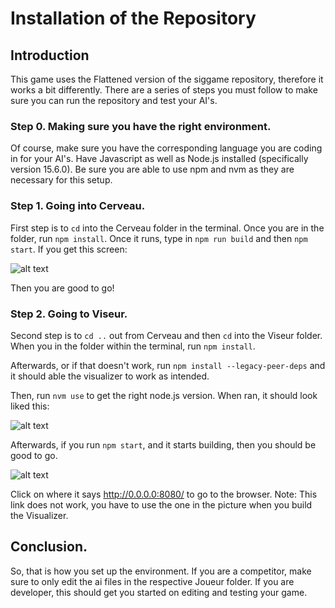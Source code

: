 # Installation of the Repository

## Introduction

This game uses the Flattened version of the siggame repository, therefore it works a bit differently. There are a series of steps you must follow to make sure you can run the repository and test your AI's.

### Step 0. Making sure you have the right environment.

Of course, make sure you have the corresponding language you are coding in for your AI's. 
Have Javascript as well as Node.js installed (specifically version 15.6.0).
Be sure you are able to use npm and nvm as they are necessary for this setup.

### Step 1. Going into Cerveau.

First step is to `cd` into the Cerveau folder in the terminal. Once you are in the folder, run `npm install`.
Once it runs, type in `npm run build` and then `npm start`. If you get this screen: 

![alt text](images/cerveau.png)

Then you are good to go!

### Step 2. Going to Viseur.

Second step is to `cd ..` out from Cerveau and then `cd` into the Viseur folder. When you in the folder within the terminal, run `npm install`. 

Afterwards, or if that doesn't work, run `npm install --legacy-peer-deps` and it should able the visualizer to work as intended.

Then, run `nvm use` to get the right node.js version. When ran, it should look liked this:

![alt text](images/nvm.png)

Afterwards, if you run `npm start`, and it starts building, then you should be good to go.

![alt text](images/viseur.png)

Click on where it says http://0.0.0.0:8080/ to go to the browser. Note: This link does not work, you have to use the one in the picture when you build the Visualizer.

## Conclusion.

So, that is how you set up the environment. If you are a competitor, make sure to only edit the ai files in the respective Joueur folder. If you are developer, this should get you started on editing and testing your game.

